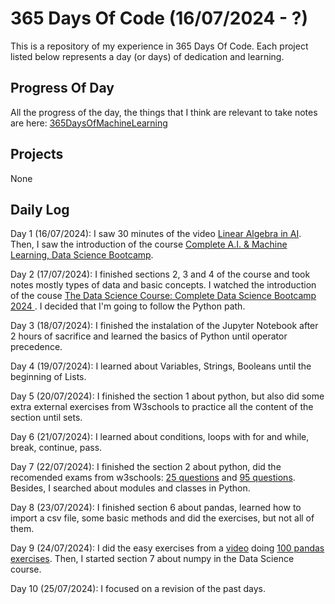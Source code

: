 # 365 Days Of Code (16/07/2024 - ?)
This is a repository of my experience in 365 Days Of Code. Each project listed below represents a day (or days) of dedication and learning.

## Progress Of Day
All the progress of the day, the things that I think are relevant to take notes are here: [365DaysOfMachineLearning](https://smart-reaper-1c5.notion.site/365-Days-Of-Machine-Learning-ad8aa1ae8287449da38d0bc2fd44b3f9)

## Projects
None

## Daily Log
Day 1 (16/07/2024): I saw 30 minutes of the video [Linear Algebra in AI](https://youtu.be/3Bf9oh7nkus?si=NMlsASKlCnneRoVZ). Then, I saw the introduction of the course [Complete A.I. & Machine Learning, Data Science Bootcamp](https://www.udemy.com/course/complete-machine-learning-and-data-science-zero-to-mastery/).

Day 2 (17/07/2024): I finished sections 2, 3 and 4 of the course and took notes mostly types of data and basic concepts. I watched the introduction of the couse [The Data Science Course: Complete Data Science Bootcamp 2024
](https://www.udemy.com/course/the-data-science-course-complete-data-science-bootcamp/). I decided that I'm going to follow the Python path.

Day 3 (18/07/2024): I finished the instalation of the Jupyter Notebook after 2 hours of sacrifice and learned the basics of Python until operator precedence.

Day 4 (19/07/2024): I learned about Variables, Strings, Booleans until the beginning of Lists.

Day 5 (20/07/2024): I finished the section 1 about python, but also did some extra external exercises from W3schools to practice all the content of the section until sets.

Day 6 (21/07/2024): I learned about conditions, loops with for and while, break, continue, pass.

Day 7 (22/07/2024): I finished the section 2 about python, did the recomended exams from w3schools: [25 questions](https://www.w3schools.com/quiztest/quiztest.asp?qtest=PYTHON) and [95 questions](https://www.w3schools.com/python/exercise.asp). Besides, I searched about modules and classes in Python.

Day 8 (23/07/2024): I finished section 6 about pandas, learned how to import a csv file, some basic methods and did the exercises, but not all of them.

Day 9 (24/07/2024): I did the easy exercises from a [video](https://youtu.be/i7v2m-ebXB4?si=Jl9ziOIVKU8--XOj) doing [100 pandas exercises](https://github.com/ajcr/100-pandas-puzzles). Then, I started section 7 about numpy in the Data Science course.

Day 10 (25/07/2024): I focused on a revision of the past days. 
